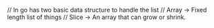 // In go has two basic data structure to handle the list
// Array -> Fixed length list of things
//  Slice -> An array that can grow or shrink.